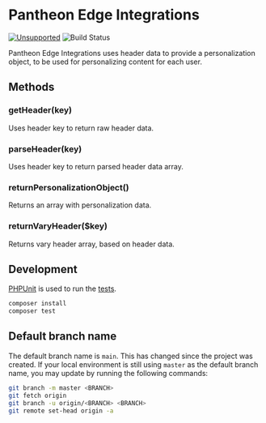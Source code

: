 # Pantheon Edge Integrations

[![Unsupported](https://img.shields.io/badge/pantheon-unsupported-yellow?logo=pantheon&color=FFDC28)](https://github.com/topics/unsupported?q=org%3Apantheon-systems "Unsupported, e.g. a tool we are actively using internally and are making available, but do not promise to support") ![Build Status](https://github.com/pantheon-systems/pantheon-edge-integrations/actions/workflows/main.yml/badge.svg)

Pantheon Edge Integrations uses header data to provide a personalization object, to be used for personalizing content for each user.

## Methods
### getHeader(key)
Uses header key to return raw header data.

### parseHeader(key)
Uses header key to return parsed header data array.

### returnPersonalizationObject()
Returns an array with personalization data.

### returnVaryHeader($key)
Returns vary header array, based on header data.

## Development

[PHPUnit](https://phpunit.de/) is used to run the [tests](tests).

``` bash
composer install
composer test
```

## Default branch name

The default branch name is `main`. This has changed since the project was created. If your local environment is still using `master` as the default branch name, you may update by running the following commands:

```bash
git branch -m master <BRANCH>
git fetch origin
git branch -u origin/<BRANCH> <BRANCH>
git remote set-head origin -a
```
